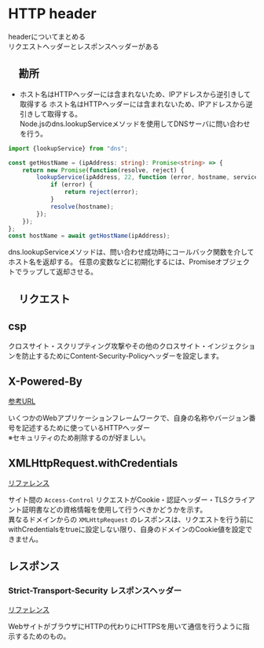# HTTP header

headerについてまとめる  
リクエストヘッダーとレスポンスヘッダーがある

## 　勘所

- ホスト名はHTTPヘッダーには含まれないため、IPアドレスから逆引きして取得する
ホスト名はHTTPヘッダーには含まれないため、IPアドレスから逆引きして取得する。  
Node.jsのdns.lookupServiceメソッドを使用してDNSサーバに問い合わせを行う。

```ts
import {lookupService} from "dns";

const getHostName = (ipAddress: string): Promise<string> => {
    return new Promise(function(resolve, reject) {
        lookupService(ipAddress, 22, function (error, hostname, service) {
            if (error) {
                return reject(error);
            }
            resolve(hostname);
        });
    });
};
const hostName = await getHostName(ipAddress);
```

dns.lookupServiceメソッドは、問い合わせ成功時にコールバック関数を介してホスト名を返却する。
任意の変数などに初期化するには、Promiseオブジェクトでラップして返却させる。

## 　リクエスト

## csp

クロスサイト・スクリプティング攻撃やその他のクロスサイト・インジェクションを防止するためにContent-Security-Policyヘッダーを設定します。

## X-Powered-By

[参考URL](https://wiki.suikawiki.org/n/X-Powered-By%3A#gsc.tab=0)

いくつかのWebアプリケーションフレームワークで、自身の名称やバージョン番号を記述するために使っているHTTPヘッダー  
※セキュリティのため削除するのが好ましい。

## XMLHttpRequest.withCredentials

[リファレンス](https://developer.mozilla.org/ja/docs/Web/API/XMLHttpRequest/withCredentials)

サイト間の `Access-Control` リクエストがCookie・認証ヘッダー・TLSクライアント証明書などの資格情報を使用して行うべきかどうかを示す。  
異なるドメインからの `XMLHttpRequest` のレスポンスは、リクエストを行う前にwithCredentialsをtrueに設定しない限り、自身のドメインのCookie値を設定できません。

## レスポンス

### Strict-Transport-Security レスポンスヘッダー

[リファレンス](https://developer.mozilla.org/ja/docs/Web/HTTP/Headers/Strict-Transport-Security)

WebサイトがブラウザにHTTPの代わりにHTTPSを用いて通信を行うように指示するためのもの。
